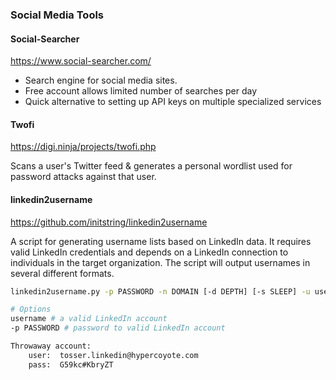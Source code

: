 ### Social Media Tools

#### Social-Searcher

https://www.social-searcher.com/

- Search engine for social media sites.  
- Free account allows limited number of searches per day
- Quick alternative to setting up API keys on multiple specialized services

#### Twofi

https://digi.ninja/projects/twofi.php

Scans a user's Twitter feed & generates a personal wordlist used for password attacks against that user.

#### linkedin2username

https://github.com/initstring/linkedin2username

A script for generating username lists based on LinkedIn data. It requires valid LinkedIn credentials and depends on a LinkedIn connection to individuals in the target organization. The script will output usernames in several different formats.

```bash
linkedin2username.py -p PASSWORD -n DOMAIN [-d DEPTH] [-s SLEEP] -u username -c company

# Options
username # a valid LinkedIn account
-p PASSWORD # password to valid LinkedIn account

Throwaway account:
	user:  tosser.linkedin@hypercoyote.com
	pass:  G59kc#KbryZT
```

